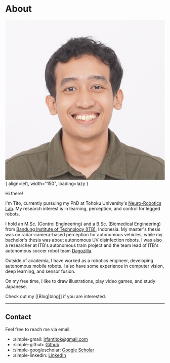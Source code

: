 # About

![](headshot.jpg){ align=left, width="150", loading=lazy }

Hi there!

I'm Tito, currently pursuing my PhD at Tohoku University's [Neuro-Robotics Lab](https://neuro.mech.tohoku.ac.jp/). My research interest is in learning, perception, and control for legged robots.

I hold an M.Sc. (Control Engineering) and a B.Sc. (Biomedical Engineering) from [Bandung Institute of Technology (ITB)](https://itb.ac.id), Indonesia. My master's thesis was on radar-camera-based perception for autonomous vehicles, while my bachelor's thesis was about autonomous UV disinfection robots. I was also a researcher at ITB's autonomous tram project and the team lead of ITB's autonomous soccer robot team [Dagozilla](https://dagozilla.itb.ac.id/).

Outside of academia, I have worked as a robotics engineer, developing autonomous mobile robots. I also have some experience in computer vision, deep learning, and sensor fusion.

On my free time, I like to draw illustrations, play video games, and study Japanese.

Check out my [[Blog|blog]] if you are interested.

---

## Contact

Feel free to reach me via email.

- :simple-gmail: [irfantitok@gmail.com](mailto:irfantitok@gmail.com)
- :simple-github: [Github](https://github.com/titoirfan)
- :simple-googlescholar: [Google Scholar](https://scholar.google.com/citations?user=t06n5FYAAAAJ)
- :simple-linkedin: [LinkedIn](https://www.linkedin.com/in/titoirfan/)